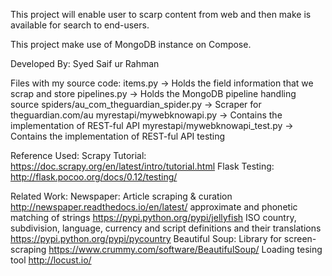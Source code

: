 This project will enable user to scarp content from web and then make is available for search to end-users.

This project make use of MongoDB instance on Compose.

Developed By:
Syed Saif ur Rahman

Files with my source code:
items.py -> Holds the field information that we scrap and store
pipelines.py -> Holds the MongoDB pipeline handling source
spiders/au_com_theguardian_spider.py -> Scraper for theguardian.com/au
myrestapi/mywebknowapi.py -> Contains the implementation of REST-ful API
myrestapi/mywebknowapi_test.py -> Contains the implementation of REST-ful API testing

Reference Used:
Scrapy Tutorial: https://doc.scrapy.org/en/latest/intro/tutorial.html
Flask Testing: http://flask.pocoo.org/docs/0.12/testing/

Related Work:
Newspaper: Article scraping & curation http://newspaper.readthedocs.io/en/latest/
approximate and phonetic matching of strings https://pypi.python.org/pypi/jellyfish
ISO country, subdivision, language, currency and script definitions and their translations https://pypi.python.org/pypi/pycountry
Beautiful Soup: Library for screen-scraping https://www.crummy.com/software/BeautifulSoup/
Loading tesing tool http://locust.io/
